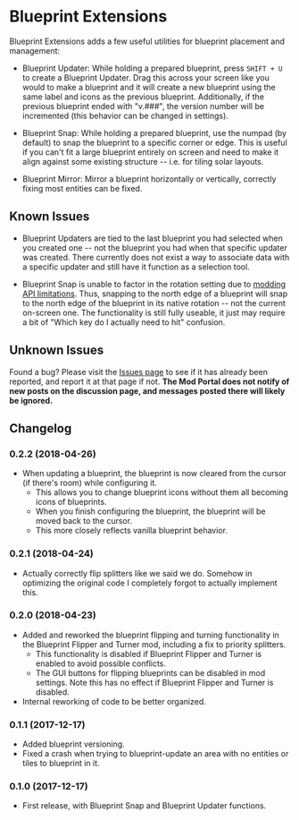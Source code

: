 # Blueprint Extensions

Blueprint Extensions adds a few useful utilities for blueprint placement and management:

* Blueprint Updater: While holding a prepared blueprint, press `SHIFT + U` to create a Blueprint Updater.  Drag this
across your screen like you would to make a blueprint and it will create a new blueprint using the same label and icons
as the previous blueprint.  Additionally, if the previous blueprint ended with "v.###", the version number will be
incremented (this behavior can be changed in settings).

* Blueprint Snap: While holding a prepared blueprint, use the numpad (by default) to snap the blueprint to a specific 
  corner or edge.  This is useful if you can't fit a large blueprint entirely on screen and need to make it align 
  against some existing structure -- i.e. for tiling solar layouts.
  
* Blueprint Mirror: Mirror a blueprint horizontally or vertically, correctly fixing most entities can be fixed.
 
   
## Known Issues
* Blueprint Updaters are tied to the last blueprint you had selected when you created one -- not the blueprint you had
when that specific updater was created.  There currently does not exist a way to associate data with a specific 
updater and still have it function as a selection tool.
  
* Blueprint Snap is unable to factor in the rotation setting due to 
[modding API limitations](https://forums.factorio.com/viewtopic.php?f=28&t=47087&start=80#p324060).  Thus, snapping
to the north edge of a blueprint will snap to the north edge of the blueprint in its native rotation -- not the 
current on-screen one.  The functionality is still fully useable, it just may require a bit of "Which key do I
actually need to hit" confusion.
  
## Unknown Issues

Found a bug?  Please visit the [Issues page](https://github.com/dewiniaid/BlueprintExtensions/issues) to see if it has 
already been reported, and report it at that page if not.  **The Mod Portal does not notify of new posts on the 
discussion page, and messages posted there will likely be ignored.**

 
## Changelog
### 0.2.2 (2018-04-26)

* When updating a blueprint, the blueprint is now cleared from the cursor (if there's room) while configuring it.
  * This allows you to change blueprint icons without them all becoming icons of blueprints.
  * When you finish configuring the blueprint, the blueprint will be moved back to the cursor.
  * This more closely reflects vanilla blueprint behavior.

### 0.2.1 (2018-04-24)
* Actually correctly flip splitters like we said we do.  Somehow in optimizing the original code I completely forgot to actually implement this.

### 0.2.0 (2018-04-23)
* Added and reworked the blueprint flipping and turning functionality in the Blueprint Flipper and Turner mod,
including a fix to priority splitters.
  * This functionality is disabled if Blueprint Flipper and Turner is enabled to avoid possible conflicts.
  * The GUI buttons for flipping blueprints can be disabled in mod settings.  Note this has no effect if Blueprint Flipper and Turner is disabled.
* Internal reworking of code to be better organized.

### 0.1.1 (2017-12-17)
 
* Added blueprint versioning.
* Fixed a crash when trying to blueprint-update an area with no entities or tiles to blueprint in it.

### 0.1.0 (2017-12-17)
 
* First release, with Blueprint Snap and Blueprint Updater functions.
